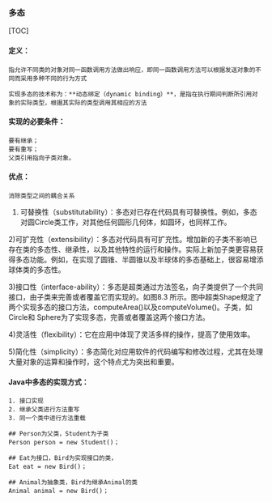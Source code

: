 ### 多态

[TOC]

#### 定义：

	指允许不同类的对象对同一函数调用方法做出响应，即同一函数调用方法可以根据发送对象的不同而采用多种不同的行为方式

	实现多态的技术称为：**动态绑定（dynamic binding）**，是指在执行期间判断所引用对象的实际类型，根据其实际的类型调用其相应的方法



#### 实现的必要条件：

```
要有继承；
要有重写；
父类引用指向子类对象。
```



#### 优点：

	消除类型之间的耦合关系

1) 可替换性（substitutability）：多态对已存在代码具有可替换性。例如，多态对圆Circle类工作，对其他任何圆形几何体，如圆环，也同样工作。

2)可扩充性（extensibility）：多态对代码具有可扩充性。增加新的子类不影响已存在类的多态性、继承性，以及其他特性的运行和操作。实际上新加子类更容易获得多态功能。例如，在实现了圆锥、半圆锥以及半球体的多态基础上，很容易增添球体类的多态性。

3)接口性（interface-ability）：多态是超类通过方法签名，向子类提供了一个共同接口，由子类来完善或者覆盖它而实现的。如图8.3 所示。图中超类Shape规定了两个实现多态的接口方法，computeArea()以及computeVolume()。子类，如Circle和 Sphere为了实现多态，完善或者覆盖这两个接口方法。

4)灵活性（flexibility）：它在应用中体现了灵活多样的操作，提高了使用效率。

5)简化性（simplicity）：多态简化对应用软件的代码编写和修改过程，尤其在处理大量对象的运算和操作时，这个特点尤为突出和重要。



#### Java中多态的实现方式：

 	1. 接口实现
 	2. 继承父类进行方法重写
 	3. 同一个类中进行方法重载

```
## Person为父类，Student为子类
Person person = new Student()；

## Eat为接口，Bird为实现接口的类，
Eat eat = new Bird()；

## Animal为抽象类，Bird为继承Animal的类
Animal animal = new Bird()；
```
